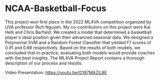 # NCAA-Basketball-Focus
This project won first place in the 2022 ML4VA competition organized by UVA professor Rich Nguyen. 
My co-contributors on this project were Kai Helli and Chris Barfield. 
We created a model that determined a basketball player's ideal position given their advanced seasonal data.
We designed a Polynomial SVM and a Random Forest Classifier that yielded F1 scores of 0.91 and 0.88 respectively. Based on the results of both models, we concluded that in-practice, evaluating both models would provide coaches with the best insights. 
The ML4VA Project Report contains a thorough description of our process and results.

Video Presentation: https://youtu.be/G187MAZjL8E
